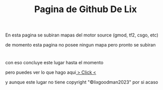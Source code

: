 <!DOCTYPE html>
<html class="backhtml">    
    <head>
        <meta charset="utf-8">
    </head>
    <body>
        <header>
            <h1>Pagina de Github De Lix</h1>
        </header>
        <p>En esta pagina se subiran mapas del motor source (gmod, tf2, csgo, etc)</p>
        <p>de momento esta pagina no posee ningun mapa pero pronto se subiran</p>
        <footer>
            <h1></h1>
            <p>con eso concluye este lugar hasta el momento<p>
            <p>pero puedes ver lo que hago aqui<a href="https://www.youtube.com/watch?v=dQw4w9WgXcQ&ab_channel=RickAstley"> > Click < </a></p>
            <p>y aunque este lugar no tiene copyright "&copy;lixgoodman2023" por si acaso
    </body>
</html>
